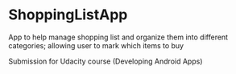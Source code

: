 # ShoppingListApp

App to help manage shopping list and organize them into different categories;
allowing user to mark which items to buy

Submission for Udacity course (Developing Android Apps)
